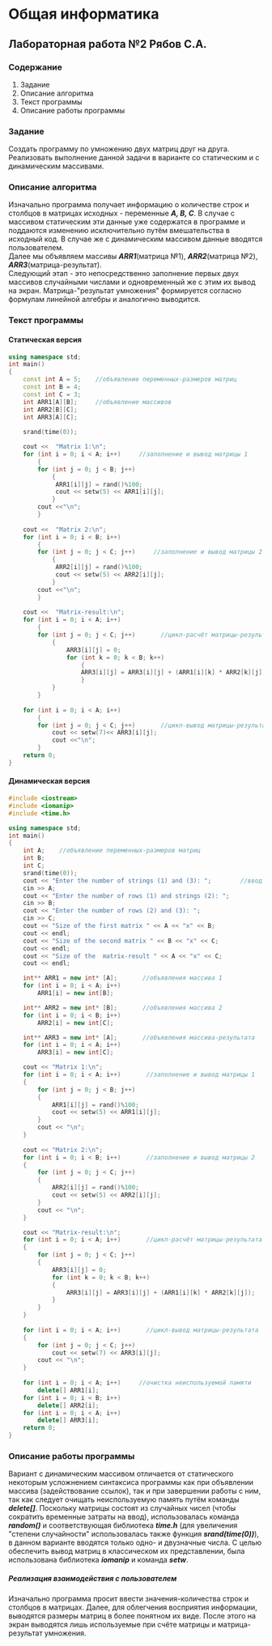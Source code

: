 # Общая информатика
## Лабораторная работа №2 Рябов С.А.
### Содержание  
1. Задание
2. Описание алгоритма
3. Текст программы
4. Описание работы программы   
### Задание
Создать программу по умножению двух матриц друг на друга. Реализовать выполнение данной задачи в варианте со статическим и с динамическим массивами.
### Описание алгоритма
Изначально программа получает информацию о количестве строк и столбцов в матрицах исходных - переменные ***A, B, C***.
В случае с массивом статическим эти данные уже содержатся в программе и поддаются изменению исключительно путём вмешательства в исходный код.
В случае же с динамическим массивом данные вводятся пользователем.  
Далее мы объявляем массивы ***ARR1***(матрица №1), ***ARR2***(матрица №2), ***ARR3***(матрица-результат).   
Следующий этап - это непосредственно заполнение первых двух массивов случайными числами и одновременный же с этим их вывод на экран. Матрица-"результат умножения" формируется согласно формулам линейной алгебры и аналогично выводится.
### Текст программы 
#### Статическая версия
```c++
using namespace std;
int main() 
{
    const int A = 5;    //объявление переменных-размеров матриц
    const int B = 4;
    const int C = 3;
    int ARR1[A][B];     //объявление массивов
    int ARR2[B][C];
    int ARR3[A][C];
    
    srand(time(0));

    cout <<  "Matrix 1:\n";     
    for (int i = 0; i < A; i++)     //заполнение и вывод матрицы 1
        {
        for (int j = 0; j < B; j++)
            {
             ARR1[i][j] = rand()%100;
             cout << setw(5) << ARR1[i][j];  
            }
        cout <<"\n";    
        }
        
    cout <<  "Matrix 2:\n";
    for (int i = 0; i < B; i++)
        {
        for (int j = 0; j < C; j++)     //заполнение и вывод матрицы 2
            {
             ARR2[i][j] = rand()%100;
             cout << setw(5) << ARR2[i][j];  
            }
        cout <<"\n";    
        }
        
    cout <<  "Matrix-result:\n";
    for (int i = 0; i < A; i++)
        {
        for (int j = 0; j < C; j++)       //цикл-расчёт матрицы-результата
            {
                ARR3[i][j] = 0;
                for (int k = 0; k < B; k++)
                    {
                    ARR3[i][j] = ARR3[i][j] + (ARR1[i][k] * ARR2[k][j]);
                    }
            }
        }
        
    for (int i = 0; i < A; i++)
        {
        for (int j = 0; j < C; j++)       //цикл-вывод матрицы-результата
            cout << setw(7)<< ARR3[i][j]; 
            cout <<"\n"; 
        }    
    return 0;
}  
```  
#### Динамическая версия
```c++
#include <iostream>
#include <iomanip>
#include <time.h>

using namespace std;
int main()
{
    int A;    //объявление переменных-размеров матриц
    int B;
    int C;
    srand(time(0));
    cout << "Enter the number of strings (1) and (3): ";        //ввод и элементы взаимодействия с пользователем
    cin >> A;
    cout << "Enter the number of rows (1) and strings (2): ";
    cin >> B;
    cout << "Enter the number of rows (2) and (3): ";
    cin >> C;
    cout << "Size of the first matrix " << A << "x" << B;
    cout << endl;
    cout << "Size of the second matrix " << B << "x" << C;
    cout << endl;
    cout << "Size of the  matrix-result " << A << "x" << C;
    cout << endl;

    int** ARR1 = new int* [A];       //объявления массива 1
    for (int i = 0; i < A; i++)
        ARR1[i] = new int[B];

    int** ARR2 = new int* [B];       //объявления массива 2       
    for (int i = 0; i < B; i++)
        ARR2[i] = new int[C];

    int** ARR3 = new int* [A];       //объявления массива-результата       
    for (int i = 0; i < A; i++)
        ARR3[i] = new int[C];

    cout << "Matrix 1:\n";
    for (int i = 0; i < A; i++)       //заполнение и вывод матрицы 1
    {
        for (int j = 0; j < B; j++)
        {
            ARR1[i][j] = rand()%100;
            cout << setw(5) << ARR1[i][j];
        }
        cout << "\n";
    }
    
    cout << "Matrix 2:\n";
    for (int i = 0; i < B; i++)       //заполнение и вывод матрицы 2
    {
        for (int j = 0; j < C; j++)
        {
            ARR2[i][j] = rand()%100;
            cout << setw(5) << ARR2[i][j];
        }
        cout << "\n";
    }

    cout << "Matrix-result:\n";
    for (int i = 0; i < A; i++)       //цикл-расчёт матрицы-результата
    {
        for (int j = 0; j < C; j++)
        {
            ARR3[i][j] = 0;
            for (int k = 0; k < B; k++)
            {
                ARR3[i][j] = ARR3[i][j] + (ARR1[i][k] * ARR2[k][j]);
            }
        }
    }
    
    for (int i = 0; i < A; i++)       //цикл-вывод матрицы-результата
    {
        for (int j = 0; j < C; j++)
            cout << setw(7) << ARR3[i][j];
        cout << "\n";
    }
    
    for (int i = 0; i < A; i++)     //очистка неиспользуемой памяти
        delete[] ARR1[i];
    for (int i = 0; i < B; i++)
        delete[] ARR2[i];
    for (int i = 0; i < A; i++)
        delete[] ARR3[i];
    return 0;
}
```
### Описание работы программы
Вариант с динамическим массивом отличается от статического некоторым усложнением синтаксиса программы как при объявлении массива (задействование ссылок), так и при завершении работы с ним, так как следует очищать неиспользуемую память путём команды ***delete[]***. Поскольку матрицы состоят из случайных чисел (чтобы сократить временные затраты на ввод), использовалась команда ***random()*** и соответствующая библиотека ***time.h*** (для увеличения "степени случайности" использовалась также функция ***srand(time(0))***), в данном варианте вводятся только одно- и двузначные числа. С целью обеспечить вывод матриц в классическом их представлении, была использована библиотека ***iomanip*** и команда ***setw***.
##### Реализация взаимодействия с пользователем
Изначально программа просит ввести значения-количества строк и столбцов в матрицах. Далее, для облегчения восприятия информации, выводятся размеры матриц в более понятном их виде. После этого на экран выводятся лишь используемые при счёте матрицы и матрица-результат умножения. 
